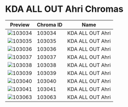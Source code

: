 # KDA ALL OUT Ahri Chromas



| Preview | Chroma ID | Name |
|---------|-----------|------|
| ![103034](https://raw.communitydragon.org/latest/plugins/rcp-be-lol-game-data/global/default/v1/champion-chroma-images/103/103034.png) | 103034 | KDA ALL OUT Ahri |
| ![103035](https://raw.communitydragon.org/latest/plugins/rcp-be-lol-game-data/global/default/v1/champion-chroma-images/103/103035.png) | 103035 | KDA ALL OUT Ahri |
| ![103036](https://raw.communitydragon.org/latest/plugins/rcp-be-lol-game-data/global/default/v1/champion-chroma-images/103/103036.png) | 103036 | KDA ALL OUT Ahri |
| ![103037](https://raw.communitydragon.org/latest/plugins/rcp-be-lol-game-data/global/default/v1/champion-chroma-images/103/103037.png) | 103037 | KDA ALL OUT Ahri |
| ![103038](https://raw.communitydragon.org/latest/plugins/rcp-be-lol-game-data/global/default/v1/champion-chroma-images/103/103038.png) | 103038 | KDA ALL OUT Ahri |
| ![103039](https://raw.communitydragon.org/latest/plugins/rcp-be-lol-game-data/global/default/v1/champion-chroma-images/103/103039.png) | 103039 | KDA ALL OUT Ahri |
| ![103040](https://raw.communitydragon.org/latest/plugins/rcp-be-lol-game-data/global/default/v1/champion-chroma-images/103/103040.png) | 103040 | KDA ALL OUT Ahri |
| ![103041](https://raw.communitydragon.org/latest/plugins/rcp-be-lol-game-data/global/default/v1/champion-chroma-images/103/103041.png) | 103041 | KDA ALL OUT Ahri |
| ![103063](https://raw.communitydragon.org/latest/plugins/rcp-be-lol-game-data/global/default/v1/champion-chroma-images/103/103063.png) | 103063 | KDA ALL OUT Ahri |